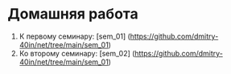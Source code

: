 # Домашняя работа #
1. К первому семинару: [sem_01] (https://github.com/dmitry-40in/net/tree/main/sem_01) 
2. Ко второму семинару: [sem_02] (https://github.com/dmitry-40in/net/tree/main/sem_01) 
